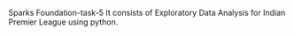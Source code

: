 Sparks Foundation-task-5
It consists of Exploratory Data Analysis for Indian Premier League using python.

